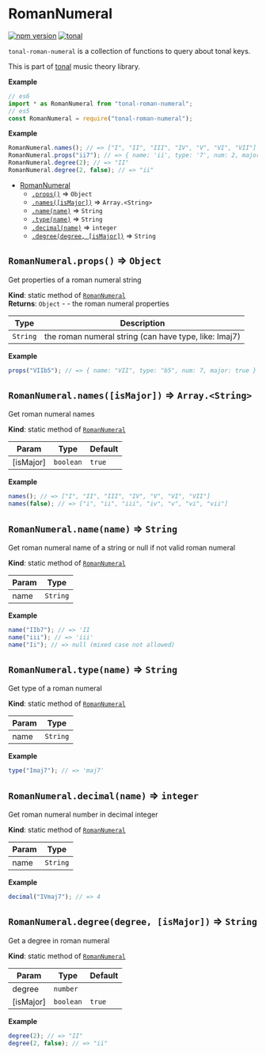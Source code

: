<a name="module_RomanNumeral"></a>

# RomanNumeral

[![npm version](https://img.shields.io/npm/v/tonal-roman-numeral.svg?style=flat-square)](https://www.npmjs.com/package/tonal-roman-numeral)
[![tonal](https://img.shields.io/badge/tonal-roman-numeral-yellow.svg?style=flat-square)](https://www.npmjs.com/browse/keyword/tonal)

`tonal-roman-numeral` is a collection of functions to query about tonal keys.

This is part of [tonal](https://www.npmjs.com/package/tonal) music theory library.

**Example**

```js
// es6
import * as RomanNumeral from "tonal-roman-numeral";
// es5
const RomanNumeral = require("tonal-roman-numeral");
```

**Example**

```js
RomanNumeral.names(); // => ["I", "II", "III", "IV", "V", "VI", "VII"]
RomanNumeral.props("ii7"); // => { name: 'ii', type: '7', num: 2, major: false }
RomanNumeral.degree(2); // => "II"
RomanNumeral.degree(2, false); // => "ii"
```

- [RomanNumeral](#module_RomanNumeral)
  - [`.props()`](#module_RomanNumeral.props) ⇒ <code>Object</code>
  - [`.names([isMajor])`](#module_RomanNumeral.names) ⇒ <code>Array.&lt;String&gt;</code>
  - [`.name(name)`](#module_RomanNumeral.name) ⇒ <code>String</code>
  - [`.type(name)`](#module_RomanNumeral.type) ⇒ <code>String</code>
  - [`.decimal(name)`](#module_RomanNumeral.decimal) ⇒ <code>integer</code>
  - [`.degree(degree, [isMajor])`](#module_RomanNumeral.degree) ⇒ <code>String</code>

<a name="module_RomanNumeral.props"></a>

## `RomanNumeral.props()` ⇒ <code>Object</code>

Get properties of a roman numeral string

**Kind**: static method of [<code>RomanNumeral</code>](#module_RomanNumeral)  
**Returns**: <code>Object</code> - - the roman numeral properties

| Type                | Description                                           |
| ------------------- | ----------------------------------------------------- |
| <code>String</code> | the roman numeral string (can have type, like: Imaj7) |

**Example**

```js
props("VIIb5"); // => { name: "VII", type: "b5", num: 7, major: true }
```

<a name="module_RomanNumeral.names"></a>

## `RomanNumeral.names([isMajor])` ⇒ <code>Array.&lt;String&gt;</code>

Get roman numeral names

**Kind**: static method of [<code>RomanNumeral</code>](#module_RomanNumeral)

| Param     | Type                 | Default           |
| --------- | -------------------- | ----------------- |
| [isMajor] | <code>boolean</code> | <code>true</code> |

**Example**

```js
names(); // => ["I", "II", "III", "IV", "V", "VI", "VII"]
names(false); // => ["i", "ii", "iii", "iv", "v", "vi", "vii"]
```

<a name="module_RomanNumeral.name"></a>

## `RomanNumeral.name(name)` ⇒ <code>String</code>

Get roman numeral name of a string or null if not valid roman numeral

**Kind**: static method of [<code>RomanNumeral</code>](#module_RomanNumeral)

| Param | Type                |
| ----- | ------------------- |
| name  | <code>String</code> |

**Example**

```js
name("IIb7"); // => 'II
name("iii"); // => 'iii'
name("Ii"); // => null (mixed case not allowed)
```

<a name="module_RomanNumeral.type"></a>

## `RomanNumeral.type(name)` ⇒ <code>String</code>

Get type of a roman numeral

**Kind**: static method of [<code>RomanNumeral</code>](#module_RomanNumeral)

| Param | Type                |
| ----- | ------------------- |
| name  | <code>String</code> |

**Example**

```js
type("Imaj7"); // => 'maj7'
```

<a name="module_RomanNumeral.decimal"></a>

## `RomanNumeral.decimal(name)` ⇒ <code>integer</code>

Get roman numeral number in decimal integer

**Kind**: static method of [<code>RomanNumeral</code>](#module_RomanNumeral)

| Param | Type                |
| ----- | ------------------- |
| name  | <code>String</code> |

**Example**

```js
decimal("IVmaj7"); // => 4
```

<a name="module_RomanNumeral.degree"></a>

## `RomanNumeral.degree(degree, [isMajor])` ⇒ <code>String</code>

Get a degree in roman numeral

**Kind**: static method of [<code>RomanNumeral</code>](#module_RomanNumeral)

| Param     | Type                 | Default           |
| --------- | -------------------- | ----------------- |
| degree    | <code>number</code>  |                   |
| [isMajor] | <code>boolean</code> | <code>true</code> |

**Example**

```js
degree(2); // => "II"
degree(2, false); // => "ii"
```

